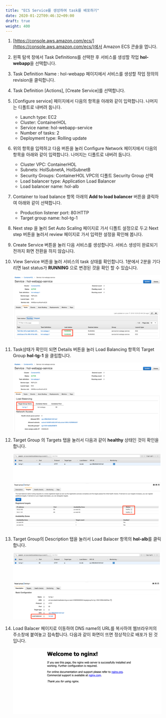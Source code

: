 ```yaml
---
title: "ECS Service를 생성하여 task를 배포하기"
date: 2020-01-22T09:46:32+09:00
draft: true
weight: 400
---
```


1. [https://console.aws.amazon.com/ecs/](https://console.aws.amazon.com/ecs/)에서 Amazon ECS 콘솔을 엽니다.

2. 왼쪽 탐색 창에서 Task Definitions를 선택한 후 서비스를 생성할 작업 **hol-webapp**을 선택합니다.

3. Task Definition Name : hol-webapp 페이지에서 서비스를 생성할 작업 정의의 revision을 클릭합니다.

4. Task Definition [Actions], [Create Service]를 선택합니다.

5. [Configure service] 페이지에서 다음의 항목을 아래와 같이 입력합니다. 나머지는 디폴트로 내버려 둡니다.

    - Launch type: EC2
    - Cluster: ContainerHOL
    - Service name: hol-webapp-service
    - Number of tasks: 2
    - Deployment type: Rolling update

6. 위의 항목을 입력하고 다음 버튼을 눌러 Configure Network 페이지에서 다음의 항목을 아래와 같이 입력합니다. 나머지는 디폴트로 내버려 둡니다.

    - Cluster VPC: ContainerHOL
    - Subnets: HolSubnetA, HolSubnetB
    - Security Groups: ContainerHOL VPC의 디폴트 Security Group 선택
    - Load balancer type: Application Load Balancer
    - Load balancer name: hol-alb

7. Container to load balance 항목 아래의 **Add to load balancer** 버튼을 클릭하여 아래와 같이 선택합니다.

    - Production listener port: 80:HTTP
    - Target group name: hol-tg-1

8. Next step 을 눌러 Set Auto Scaling 페이지로 가서 디폴트 설정으로 두고 Next step 버튼을 눌러서 review 페이지로 가서 입력한 설정을 확인해 봅니다.

9. Create Service 버튼을 눌러 다음 서비스를 생성합니다. 서비스 생성이 완료되기 전까지 화면 전환을 하지 않습니다.

10. View Service 버튼을 눌러 서비스의 task 상태를 확인합니다. 1분에서 2분을 기다리면 last status가 **RUNNING** 으로 변경된 것을 확인 할 수 있습니다.

    ![Alt](/images/ecs/view-service-status.png "view service status")

11. Task상태가 확인이 되면 Details 버튼을 눌러 Load Balancing 항목의 Target Group **hol-tg-1** 을 클립합니다.

    ![Alt](/images/ecs/view-service-detail.png "view service detail")

12. Target Group 의 Targets 탭을 눌러서 다음과 같이 **healthy** 상태인 것이 확인을 합니다.

    ![Alt](/images/ec2/view-target-status.png "view target status")

13. Target Group의 Description 탭을 눌러서 Load Balacer 항목의 **hol-alb**를 클릭합니다.

    ![Alt](/images/ec2/view-target-group.png "view target group")

14. Load Balacer 페이지로 이동하여 DNS name의 URL를 복사하여 웹브라우저의 주소창에 붙여놓고 접속합니다. 다음과 같이 화면이 뜨면 정상적으로 배포가 된 것 입니다.

    ![Alt](/images/ec2/view-result.png "view target group")
